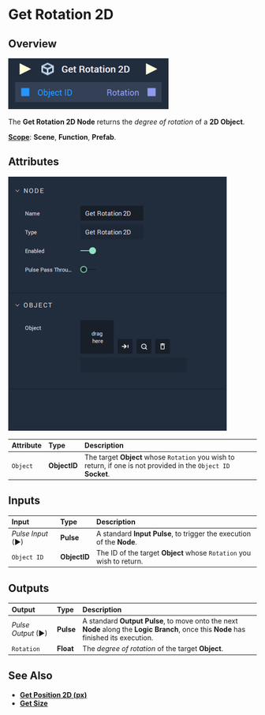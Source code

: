 # Get Rotation 2D

## Overview

![The Get Rotation 2D Node.](../../../.gitbook/assets/getrotation2dupdatedimage.png)

The **Get Rotation 2D Node** returns the _degree of rotation_ of a **2D Object**.

[**Scope**](../../overview.md#scopes): **Scene**, **Function**, **Prefab**.

## Attributes

![The Get Rotation 2D Node Attributes.](../../../.gitbook/assets/node-get-rotation-2d-attr.png)

| Attribute | Type | Description |
| :--- | :--- | :--- |
| `Object` | **ObjectID** | The target **Object** whose `Rotation` you wish to return, if one is not provided in the `Object ID` **Socket**. |

## Inputs

| Input | Type | Description |
| :--- | :--- | :--- |
| _Pulse Input_ \(►\) | **Pulse** | A standard **Input Pulse**, to trigger the execution of the **Node**. |
| `Object ID` | **ObjectID** | The ID of the target **Object** whose `Rotation` you wish to return. |

## Outputs

| Output | Type | Description |
| :--- | :--- | :--- |
| _Pulse Output_ \(►\) | **Pulse** | A standard **Output Pulse**, to move onto the next **Node** along the **Logic Branch**, once this **Node** has finished its execution. |
| `Rotation` | **Float** | The _degree of rotation_ of the target **Object**. |

## See Also

* [**Get Position 2D (px)**](get-position-pixel.md)
* [**Get Size**](get-size.md)

